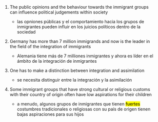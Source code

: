 1. The public opinions and the behaviour towards the immigrant groups can influence political judgements within society
    - las opniones públicas y el comportamiento hacia los grupos de inmigrantes pueden influir en los juicios políticos dentro de la sociedad

1. Germany has more than 7 million immigrands and now is the leader in the field of the integration of immigrants
    - Alemania tiene más de 7 milliones inmigrantes y ahora es líder en el ámbito de la integración de inmigrantes

1. One has to make a distinction between integration and assimilation
    - se necesita distinguir entre la integración y la asimilación

1. Some immigrant groups that have strong cultural or religious customs with their country of origin often have low aspirations for their children
    - a menudo, algunos grupos de inmigrantes que tienen <mark>fuertes</mark> costumbres tradicionales o religiosas con su país de origen tienen bajas aspiraciones para sus hijos
